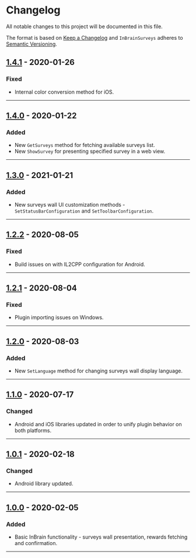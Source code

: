 
# Changelog
All notable changes to this project will be documented in this file.

The format is based on [Keep a Changelog](http://keepachangelog.com/)
and `InBrainSurveys` adheres to [Semantic Versioning](http://semver.org/).

## [1.4.1](https://github.com/inbrainai/unitysdk/releases/tag/v.1.4.1) - 2020-01-26

### Fixed
- Internal color conversion method for iOS.
---

## [1.4.0](https://github.com/inbrainai/unitysdk/releases/tag/v.1.4.0) - 2020-01-22

### Added
- New  `GetSurveys` method for fetching available surveys list.
- New  `ShowSurvey` for presenting specified survey in a web view.
---

## [1.3.0](https://github.com/inbrainai/unitysdk/releases/tag/v.1.3.0) - 2021-01-21

### Added
- New surveys wall UI customization methods - `SetStatusBarConfiguration` and `SetToolbarConfiguration`.
---

## [1.2.2](https://github.com/inbrainai/unitysdk/releases/tag/v.1.2.2) - 2020-08-05

### Fixed
- Build issues on with IL2CPP configuration for Android.
---

## [1.2.1](https://github.com/inbrainai/unitysdk/releases/tag/v.1.2.1) - 2020-08-04

### Fixed
- Plugin importing issues on Windows.
---

## [1.2.0](https://github.com/inbrainai/unitysdk/releases/tag/v.1.2.0) - 2020-08-03

### Added
- New `SetLanguage` method for changing surveys wall display language.
---

## [1.1.0](https://github.com/inbrainai/unitysdk/releases/tag/v.1.1.0) - 2020-07-17

### Changed
- Android and iOS libraries updated in order to unify plugin behavior on both platforms.
---

## [1.0.1](https://github.com/inbrainai/unitysdk/releases/tag/v.1.0.1) - 2020-02-18

### Changed
- Android library updated.
---

## [1.0.0](https://github.com/inbrainai/unitysdk/releases/tag/v.1.0.0) - 2020-02-05

### Added
- Basic InBrain functionality - surveys wall presentation, rewards fetching and confirmation.
---

